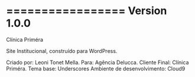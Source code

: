 =================
Version 1.0.0
=================
Clínica Priméra

Site Institucional, construído para WordPress.

Criado por: Leoni Tonet Mella.
Para: Agência Delucca.
Cliente Final: Clínica Priméra.
Tema base: Underscores
Ambiente de desenvolvimento: Cloud9
